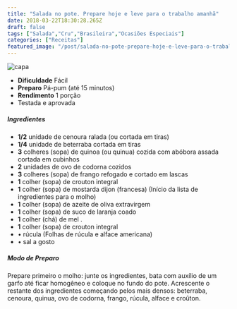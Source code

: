 ```yaml
---
title: "Salada no pote. Prepare hoje e leve para o trabalho amanhã"
date: 2018-03-22T18:30:28.265Z
draft: false
tags: ["Salada","Cru","Brasileira","Ocasiões Especiais"]
categories: ["Receitas"]
featured_image: "/post/salada-no-pote-prepare-hoje-e-leve-para-o-trabalho-amanha.48460408.jpg"
---
```


![capa](/post/salada-no-pote-prepare-hoje-e-leve-para-o-trabalho-amanha.48460408.jpg)

*   **Dificuldade** Fácil
*   **Preparo** Pá-pum (até 15 minutos)
*   **Rendimento** 1 porção
*   Testada e aprovada
    

##### Ingredientes

*   **1/2** unidade de cenoura ralada (ou cortada em tiras)
*   **1/4** unidade de beterraba cortada em tiras
*   **3** colheres (sopa) de quinoa (ou quinua) cozida com abóbora assada cortada em cubinhos
*   **2** unidades de ovo de codorna cozidos
*   **3** colheres (sopa) de frango refogado e cortado em lascas
*   **1** colher (sopa) de crouton integral
*   **1** colher (sopa) de mostarda dijon (francesa) (Início da lista de ingredientes para o molho)
*   **1** colher (sopa) de azeite de oliva extravirgem
*   **1** colher (sopa) de suco de laranja coado
*   **1** colher (chá) de mel .
*   **1** colher (sopa) de crouton integral
*   • rúcula (Folhas de rúcula e alface americana)
*   • sal a gosto

##### Modo de Preparo

Prepare primeiro o molho: junte os ingredientes, bata com auxílio de um garfo até ficar homogêneo e coloque no fundo do pote. Acrescente o restante dos ingredientes começando pelos mais densos: beterraba, cenoura, quinua, ovo de codorna, frango, rúcula, alface e croûton.
